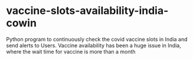 # vaccine-slots-availability-india-cowin
Python program to continuously check the covid vaccine slots in India and send alerts to Users.
Vaccine availability has been a huge issue in India, where the wait time for vaccine is more than a month
